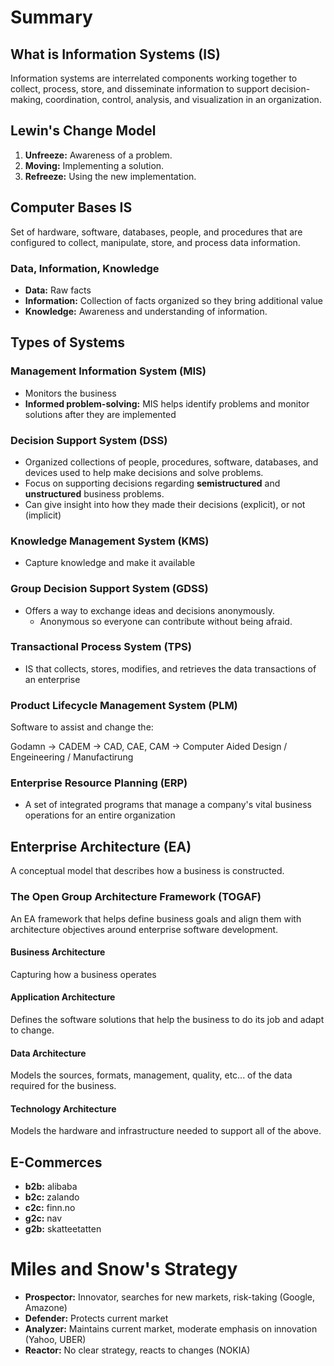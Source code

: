 # Summary

## What is Information Systems (IS)

Information systems are interrelated components working together to collect, process, store, and disseminate information to support decision-making, coordination, control, analysis, and visualization in an organization.

## Lewin's Change Model

1. **Unfreeze:** Awareness of a problem.
2. **Moving:** Implementing a solution.
3. **Refreeze:** Using the new implementation.

## Computer Bases IS

Set of hardware, software, databases, people, and procedures that are configured to collect, manipulate, store, and process data information.

### Data, Information, Knowledge

- **Data:** Raw facts
- **Information:** Collection of facts organized so they bring additional value
- **Knowledge:** Awareness and understanding of information.

## Types of Systems

### Management Information System (MIS)

- Monitors the business
- **Informed problem-solving:** MIS helps identify problems and monitor solutions after they are implemented

### Decision Support System (DSS)

- Organized collections of people, procedures, software, databases, and devices used to help make decisions and solve problems.
- Focus on supporting decisions regarding **semistructured** and **unstructured** business problems.
- Can give insight into how they made their decisions (explicit), or not (implicit)

### Knowledge Management System (KMS)

- Capture knowledge and make it available

### Group Decision Support System (GDSS)

- Offers a way to exchange ideas and decisions anonymously.
  - Anonymous so everyone can contribute without being afraid.

### Transactional Process System (TPS)

- IS that collects, stores, modifies, and retrieves the data transactions of an enterprise

### Product Lifecycle Management System (PLM)

Software to assist and change the:

Godamn -> CADEM -> CAD, CAE, CAM -> Computer Aided Design / Engeineering / Manufactirung

### Enterprise Resource Planning (ERP)

- A set of integrated programs that manage a company's vital business operations for an entire organization

## Enterprise Architecture (EA)

A conceptual model that describes how a business is constructed.

### The Open Group Architecture Framework (TOGAF)

An EA framework that helps define business goals and align them with architecture objectives around enterprise software development.

#### Business Architecture

Capturing how a business operates

#### Application Architecture

Defines the software solutions that help the business to do its job and adapt to change.

#### Data Architecture

Models the sources, formats, management, quality, etc... of the data required for the business.

#### Technology Architecture

Models the hardware and infrastructure needed to support all of the above.

## E-Commerces

- **b2b:** alibaba
- **b2c:** zalando
- **c2c:** finn.no
- **g2c:** nav
- **g2b:** skatteetatten

# Miles and Snow's Strategy

- **Prospector:** Innovator, searches for new markets, risk-taking (Google, Amazone)
- **Defender:** Protects current market
- **Analyzer:** Maintains current market, moderate emphasis on innovation (Yahoo, UBER)
- **Reactor:** No clear strategy, reacts to changes (NOKIA)

